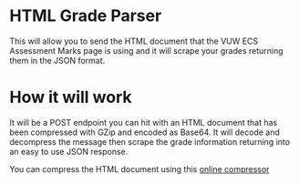 # HTML Grade Parser
This will allow you to send the HTML document that the VUW ECS Assessment Marks page is using and it will scrape your grades returning them in the JSON format.

# How it will work
It will be a POST endpoint you can hit with an HTML document that has been compressed with GZip and encoded as Base64. It will decode and decompress the message then scrape
the grade information returning into an easy to use JSON response.

You can compress the HTML document using this [online compressor](https://facia.dev/tools/compress-decompress/gzip-compress/) 
